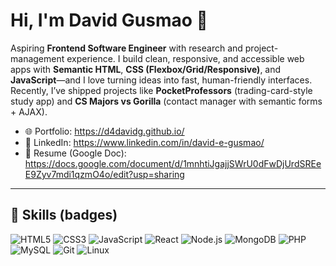 # Hi, I'm David Gusmao 👋

Aspiring **Frontend Software Engineer** with research and project-management experience. I build clean, responsive, and accessible web apps with **Semantic HTML**, **CSS (Flexbox/Grid/Responsive)**, and **JavaScript**—and I love turning ideas into fast, human-friendly interfaces. Recently, I’ve shipped projects like **PocketProfessors** (trading-card-style study app) and **CS Majors vs Gorilla** (contact manager with semantic forms + AJAX).

- 🌐 Portfolio: https://d4davidg.github.io/
- 💼 LinkedIn: https://www.linkedin.com/in/david-e-gusmao/
- 📄 Resume (Google Doc): https://docs.google.com/document/d/1mnhtiJgajjSWrU0dFwDjUrdSREeE9Zyv7mdi1qzmO4o/edit?usp=sharing

---

## 🧰 Skills (badges)

![HTML5](https://img.shields.io/badge/HTML5-E34F26?logo=html5&logoColor=white)
![CSS3](https://img.shields.io/badge/CSS3-1572B6?logo=css3&logoColor=white)
![JavaScript](https://img.shields.io/badge/JavaScript-F7DF1E?logo=javascript&logoColor=black)
![React](https://img.shields.io/badge/React-61DAFB?logo=react&logoColor=black)
![Node.js](https://img.shields.io/badge/Node.js-339933?logo=node.js&logoColor=white)
![MongoDB](https://img.shields.io/badge/MongoDB-47A248?logo=mongodb&logoColor=white)
![PHP](https://img.shields.io/badge/PHP-777BB4?logo=php&logoColor=white)
![MySQL](https://img.shields.io/badge/MySQL-4479A1?logo=mysql&logoColor=white)
![Git](https://img.shields.io/badge/Git-F05032?logo=git&logoColor=white)
![Linux](https://img.shields.io/badge/Linux-FCC624?logo=linux&logoColor=black)

